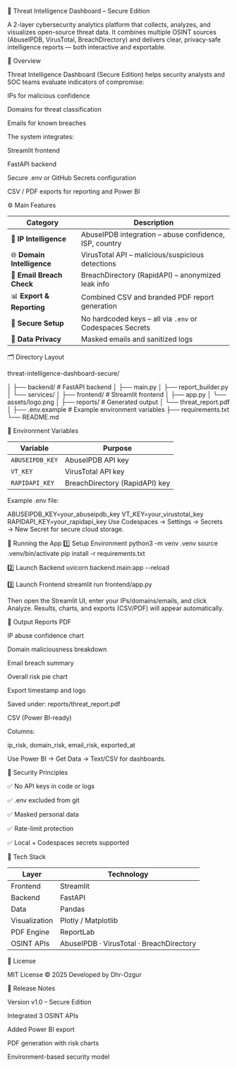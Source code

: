 🧠 Threat Intelligence Dashboard – Secure Edition

A 2-layer cybersecurity analytics platform that collects, analyzes, and visualizes open-source threat data.
It combines multiple OSINT sources (AbuseIPDB, VirusTotal, BreachDirectory) and delivers clear, privacy-safe intelligence reports — both interactive and exportable.

🔎 Overview

Threat Intelligence Dashboard (Secure Edition) helps security analysts and SOC teams evaluate indicators of compromise:

IPs for malicious confidence

Domains for threat classification

Emails for known breaches

The system integrates:

Streamlit frontend

FastAPI backend

Secure .env or GitHub Secrets configuration

CSV / PDF exports for reporting and Power BI

⚙️ Main Features

| Category                   | Description                                              |
| -------------------------- | -------------------------------------------------------- |
| 🧩 **IP Intelligence**     | AbuseIPDB integration – abuse confidence, ISP, country   |
| 🌐 **Domain Intelligence** | VirusTotal API – malicious/suspicious detections         |
| 📧 **Email Breach Check**  | BreachDirectory (RapidAPI) – anonymized leak info        |
| 📊 **Export & Reporting**  | Combined CSV and branded PDF report generation           |
| 🔐 **Secure Setup**        | No hardcoded keys – all via `.env` or Codespaces Secrets |
| 🧱 **Data Privacy**        | Masked emails and sanitized logs                         |

🗂️ Directory Layout

threat-intelligence-dashboard-secure/

│
├── backend/               # FastAPI backend
│   ├── main.py
│   ├── report_builder.py
│   └── services/
│
├── frontend/              # Streamlit frontend
│   ├── app.py
│   └── assets/logo.png
│
├── reports/               # Generated output
│   └── threat_report.pdf
│
├── .env.example           # Example environment variables
├── requirements.txt
└── README.md


🔐 Environment Variables

| Variable        | Purpose                        |
| --------------- | ------------------------------ |
| `ABUSEIPDB_KEY` | AbuseIPDB API key              |
| `VT_KEY`        | VirusTotal API key             |
| `RAPIDAPI_KEY`  | BreachDirectory (RapidAPI) key |

Example .env file:

ABUSEIPDB_KEY=your_abuseipdb_key
VT_KEY=your_virustotal_key
RAPIDAPI_KEY=your_rapidapi_key
Use Codespaces → Settings → Secrets → New Secret for secure cloud storage.

🚀 Running the App
1️⃣ Setup Environment
python3 -m venv .venv
source .venv/bin/activate
pip install -r requirements.txt

2️⃣ Launch Backend
uvicorn backend.main:app --reload

3️⃣ Launch Frontend
streamlit run frontend/app.py


Then open the Streamlit UI, enter your IPs/domains/emails, and click Analyze.
Results, charts, and exports (CSV/PDF) will appear automatically.

🧾 Output Reports
PDF

IP abuse confidence chart

Domain maliciousness breakdown

Email breach summary

Overall risk pie chart

Export timestamp and logo

Saved under: reports/threat_report.pdf

CSV (Power BI-ready)

Columns:

ip_risk, domain_risk, email_risk, exported_at

Use Power BI → Get Data → Text/CSV for dashboards.

🧱 Security Principles

✅ No API keys in code or logs

✅ .env excluded from git

✅ Masked personal data

✅ Rate-limit protection

✅ Local + Codespaces secrets supported

🧩 Tech Stack

| Layer         | Technology                               |
| ------------- | ---------------------------------------- |
| Frontend      | Streamlit                                |
| Backend       | FastAPI                                  |
| Data          | Pandas                                   |
| Visualization | Plotly / Matplotlib                      |
| PDF Engine    | ReportLab                                |
| OSINT APIs    | AbuseIPDB · VirusTotal · BreachDirectory |

🧾 License

MIT License © 2025
Developed by Dhr-Ozgur

🏁 Release Notes

Version v1.0 – Secure Edition

Integrated 3 OSINT APIs

Added Power BI export

PDF generation with risk charts

Environment-based security model





